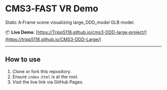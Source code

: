 # CMS3‑FAST VR Demo

Static A‑Frame scene visualizing large_DDD_model GLB model.

📦 **Live Demo**: [https://Tripp5118.github.io/cms3-DDD-large-project/](https://tripp5118.github.io/CMS3-DDD-Large/)

---

## How to use

1. Clone or fork this repository.
2. Ensure `index.html` is at the root.
3. Visit the live link via GitHub Pages.
